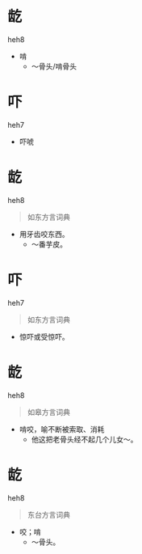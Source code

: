 # 龁
heh8
- 啃
  - ～骨头/啃骨头

# 吓
heh7
- 吓唬

# 龁
heh8
> 如东方言词典
- 用牙齿咬东西。
  - ～番芋皮。

# 吓
heh7
> 如东方言词典
- 惊吓或受惊吓。

# 龁
heh8
> 如皋方言词典
- 啃咬，喻不断被索取、消耗
  - 他这把老骨头经不起几个儿女～。

# 龁
heh8
> 东台方言词典
- 咬；啃
  - ～骨头。
